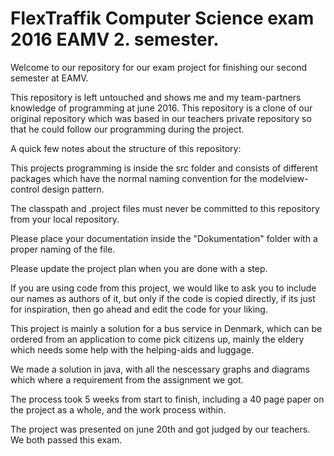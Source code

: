 # FlexTraffik Computer Science exam 2016 EAMV 2. semester.
Welcome to our repository for our exam project for finishing our second semester at EAMV.

This repository is left untouched and shows me and my team-partners knowledge of programming at june 2016. This repository is a clone of our original repository which was based in our teachers private repository so that he could follow our programming during the project.

A quick few notes about the structure of this repository:

This projects programming is inside the src folder and consists of different packages which have the normal naming convention for the 
modelview-control design pattern.

The classpath and .project files must never be committed to this repository from your local repository.

Please place your documentation inside the "Dokumentation" folder with a proper naming of the file.

Please update the project plan when you are done with a step.

If you are using code from this project, we would like to ask you to include our names as authors of it, but only if the code is copied 
directly, if its just for inspiration, then go ahead and edit the code for your liking.

This project is mainly a solution for a bus service in Denmark, which can be ordered from an application to come pick citizens up,
mainly the eldery which needs some help with the helping-aids and luggage.

We made a solution in java, with all the nescessary graphs and diagrams which where a requirement from the assignment we got.

The process took 5 weeks from start to finish, including a 40 page paper on the project as a whole, and the work process within.

The project was presented on june 20th and got judged by our teachers. We both passed this exam.
